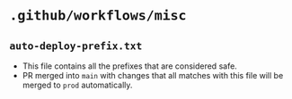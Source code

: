 # `.github/workflows/misc`
## `auto-deploy-prefix.txt`
- This file contains all the prefixes that are considered safe.
- PR merged into `main` with changes that all matches with this file will be merged to `prod` automatically.